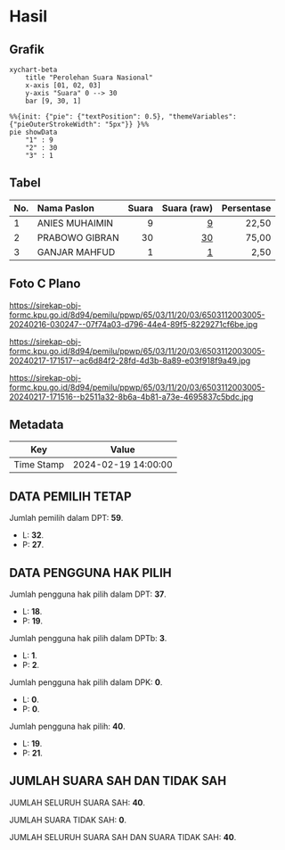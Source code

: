 # Hasil

## Grafik

```mermaid
xychart-beta
    title "Perolehan Suara Nasional"
    x-axis [01, 02, 03]
    y-axis "Suara" 0 --> 30
    bar [9, 30, 1]
```

```mermaid
%%{init: {"pie": {"textPosition": 0.5}, "themeVariables": {"pieOuterStrokeWidth": "5px"}} }%%
pie showData
    "1" : 9
    "2" : 30
    "3" : 1
```

## Tabel

| No. | Nama Paslon    | Suara | Suara (raw) | Persentase |
|:--- |:-------------- | -----:| -----------:| ----------:|
| 1   | ANIES MUHAIMIN | 9     | [9][p-1]    | 22,50      |
| 2   | PRABOWO GIBRAN | 30    | [30][p-2]   | 75,00      |
| 3   | GANJAR MAHFUD  | 1     | [1][p-3]    | 2,50       |


[p-1]: https://github.com/gigit-pemilu/pemilu-2024/blob/main/pilpres/hitung-suara/sub/65-kalimantan-utara/sub/03-nunukan/sub/11-sebatik-utara/sub/2003-seberang/sub/005-tps/sub/paslon-1.txt
[p-2]: https://github.com/gigit-pemilu/pemilu-2024/blob/main/pilpres/hitung-suara/sub/65-kalimantan-utara/sub/03-nunukan/sub/11-sebatik-utara/sub/2003-seberang/sub/005-tps/sub/paslon-2.txt
[p-3]: https://github.com/gigit-pemilu/pemilu-2024/blob/main/pilpres/hitung-suara/sub/65-kalimantan-utara/sub/03-nunukan/sub/11-sebatik-utara/sub/2003-seberang/sub/005-tps/sub/paslon-3.txt

## Foto C Plano

https://sirekap-obj-formc.kpu.go.id/8d94/pemilu/ppwp/65/03/11/20/03/6503112003005-20240216-030247--07f74a03-d796-44e4-89f5-8229271cf6be.jpg

https://sirekap-obj-formc.kpu.go.id/8d94/pemilu/ppwp/65/03/11/20/03/6503112003005-20240217-171517--ac6d84f2-28fd-4d3b-8a89-e03f918f9a49.jpg

https://sirekap-obj-formc.kpu.go.id/8d94/pemilu/ppwp/65/03/11/20/03/6503112003005-20240217-171516--b2511a32-8b6a-4b81-a73e-4695837c5bdc.jpg


## Metadata

| Key        | Value               |
| ---------- | ------------------- |
| Time Stamp | 2024-02-19 14:00:00 |


## DATA PEMILIH TETAP

Jumlah pemilih dalam DPT: **59**.
 * L: **32**.
 * P: **27**.

## DATA PENGGUNA HAK PILIH

Jumlah pengguna hak pilih dalam DPT: **37**.
 * L: **18**.
 * P: **19**.

Jumlah pengguna hak pilih dalam DPTb: **3**.
 * L: **1**.
 * P: **2**.

Jumlah pengguna hak pilih dalam DPK: **0**.
 * L: **0**.
 * P: **0**.

Jumlah pengguna hak pilih: **40**.
 * L: **19**.
 * P: **21**.

## JUMLAH SUARA SAH DAN TIDAK SAH

JUMLAH SELURUH SUARA SAH: **40**.

JUMLAH SUARA TIDAK SAH: **0**.

JUMLAH SELURUH SUARA SAH DAN SUARA TIDAK SAH: **40**.


